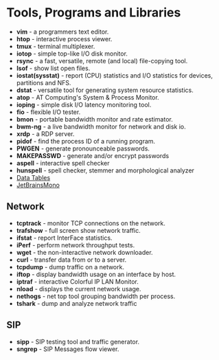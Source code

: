 # Tools, Programs and Libraries
* **vim** - a programmers text editor.
* **htop** - interactive process viewer.
* **tmux** - terminal multiplexer.
* **iotop** - simple top-like I/O disk monitor.
* **rsync** - a fast, versatile, remote (and local) file-copying tool.
* **lsof** - show list open files.
* **iostat(sysstat)** - report (CPU) statistics and I/O statistics for devices, partitions and NFS.
* **dstat** - versatile tool for generating system resource statistics.
* **atop** - AT Computing's System & Process Monitor.
* **ioping** - simple disk I/O latency monitoring tool.
* **fio** - flexible I/O tester.
* **bmon** - portable bandwidth monitor and rate estimator.
* **bwm-ng** - a live bandwidth monitor for network and disk io.
* **xrdp** -  a RDP server.
* **pidof** - find the process ID of a running program.
* **PWGEN** - generate pronounceable passwords.
* **MAKEPASSWD** - generate and/or encrypt passwords
* **aspell** - interactive spell checker
* **hunspell** - spell checker, stemmer and morphological analyzer
* [Data Tables](https://www.datatables.net)
* [JetBrainsMono](https://www.jetbrains.com/lp/mono/#how-to-install)

## Network
* **tcptrack** - monitor TCP connections on the network.
* **trafshow** - full screen show network traffic.
* **ifstat** - report InterFace statistics.
* **iPerf** - perform network throughput tests.
* **wget** - the non-interactive network downloader.
* **curl** - transfer data from or to a server.
* **tcpdump** - dump traffic on a network.
* **iftop** - display bandwidth usage on an interface by host.
* **iptraf** - interactive Colorful IP LAN Monitor.
* **nload** - displays the current network usage.
* **nethogs** - net top tool grouping bandwidth per process.
* **tshark** - dump and analyze network traffic

## SIP
* **sipp** - SIP testing tool and traffic generator.
* **sngrep** - SIP Messages flow viewer.

